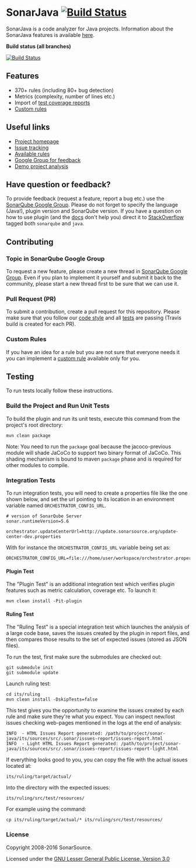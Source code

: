 SonarJava [![Build Status](https://travis-ci.org/SonarSource/sonar-java.svg?branch=master)](https://travis-ci.org/SonarSource/sonar-java) 
==========

SonarJava is a code analyzer for Java projects. Information about the SonarJava features is available [here](https://www.sonarsource.com/why-us/products/languages/java.html).

**Build status (all branches)**

[![Build Status](https://api.travis-ci.org/SonarSource/sonar-java.svg)](https://travis-ci.org/SonarSource/sonar-java)

Features
--------

* 370+ rules (including 80+ bug detection)
* Metrics (complexity, number of lines etc.)
* Import of [test coverage reports](http://docs.sonarqube.org/display/PLUG/Code+Coverage+by+Unit+Tests+for+Java+Project)
* [Custom rules](http://docs.sonarqube.org/display/DEV/Custom+Rules+for+Java)

Useful links
------------

* [Project homepage](http://docs.sonarqube.org/display/PLUG/Java+Plugin)
* [Issue tracking](http://jira.sonarsource.com/browse/SONARJAVA)
* [Available rules](https://nemo.sonarqube.org/coding_rules#languages=java|repositories=squid)
* [Google Group for feedback](https://groups.google.com/forum/#!forum/sonarqube)
* [Demo project analysis](https://nemo.sonarqube.org/overview?id=org.sonarsource.sonarqube%3Asonarqube)

Have question or feedback?
--------------------------

To provide feedback (request a feature, report a bug etc.) use the [SonarQube Google Group](https://groups.google.com/forum/#!forum/sonarqube). Please do not forget to specify the language (Java!), plugin version and SonarQube version.
If you have a question on how to use plugin (and the [docs](http://docs.sonarqube.org/display/PLUG/Java+Plugin) don't help you) direct it to [StackOverflow](http://stackoverflow.com/questions/tagged/sonarqube+java) tagged both `sonarqube` and `java`.

Contributing
------------

### Topic in SonarQube Google Group

To request a new feature, please create a new thread in [SonarQube Google Group](https://groups.google.com/forum/#!forum/sonarqube). Even if you plan to implement it yourself and submit it back to the community, please start a new thread first to be sure that we can use it.

### Pull Request (PR)

To submit a contribution, create a pull request for this repository. Please make sure that you follow our [code style](https://github.com/SonarSource/sonar-developer-toolset#code-style) and all [tests](#testing) are passing (Travis build is created for each PR).

### Custom Rules

If you have an idea for a rule but you are not sure that everyone needs it you can implement a [custom rule](http://docs.sonarqube.org/x/hQBJ) available only for you.

<a name="testing"></a>
Testing
-------

To run tests locally follow these instructions.

### Build the Project and Run Unit Tests

To build the plugin and run its unit tests, execute this command from the project's root directory:

    mvn clean package

Note: You need to run the `package` goal because the jacoco-previous module will shade JaCoCo to support two binary format of JaCoCo. This shading mechanism is bound to maven `package` phase and is required for other modules to compile.

### Integration Tests

To run integration tests, you will need to create a properties file like the one shown below, and set the url pointing to its location in an environment variable named `ORCHESTRATOR_CONFIG_URL`.

    # version of SonarQube Server
    sonar.runtimeVersion=5.6

    orchestrator.updateCenterUrl=http://update.sonarsource.org/update-center-dev.properties

With for instance the `ORCHESTRATOR_CONFIG_URL` variable being set as: 

    ORCHESTRATOR_CONFIG_URL=file:///home/user/workspace/orchestrator.properties

#### Plugin Test

The "Plugin Test" is an additional integration test which verifies plugin features such as metric calculation, coverage etc. To launch it:

    mvn clean install -Pit-plugin

#### Ruling Test

The "Ruling Test" is a special integration test which launches the analysis of a large code base, saves the issues created by the plugin in report files, and then compares those results to the set of expected issues (stored as JSON files).

To run the test, first make sure the submodules are checked out:

    git submodule init 
    git submodule update

Launch ruling test:

    cd its/ruling
    mvn clean install -DskipTests=false

This test gives you the opportunity to examine the issues created by each rule and make sure they're what you expect. You can inspect new/lost issues checking web-pages mentioned in the logs at the end of analysis:

    INFO  - HTML Issues Report generated: /path/to/project/sonar-java/its/sources/src/.sonar/issues-report/issues-report.html
    INFO  - Light HTML Issues Report generated: /path/to/project/sonar-java/its/sources/src/.sonar/issues-report/issues-report-light.html

If everything looks good to you, you can copy the file with the actual issues located at:

    its/ruling/target/actual/

Into the directory with the expected issues:

    its/ruling/src/test/resources/

For example using the command:

    cp its/ruling/target/actual/* its/ruling/src/test/resources/

### License

Copyright 2008-2016 SonarSource.

Licensed under the [GNU Lesser General Public License, Version 3.0](http://www.gnu.org/licenses/lgpl.txt)